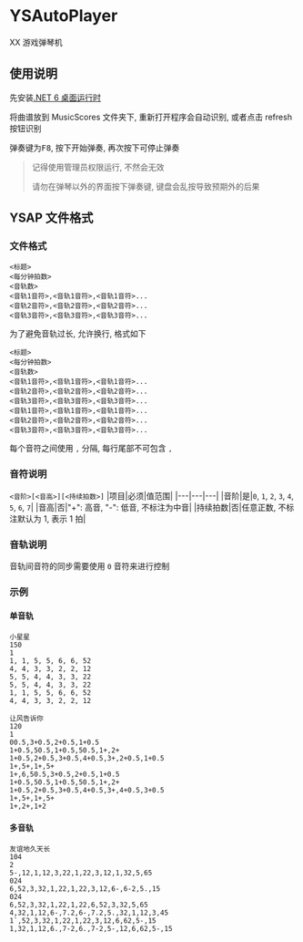 ﻿# YSAutoPlayer

XX 游戏弹琴机

## 使用说明

先安装[.NET 6 桌面运行时](https://dotnet.microsoft.com/en-us/download/dotnet/thank-you/runtime-desktop-6.0.7-windows-x64-installer)

将曲谱放到 MusicScores 文件夹下, 重新打开程序会自动识别, 或者点击 refresh 按钮识别

弹奏键为<kbd>F8</kbd>, 按下开始弹奏, 再次按下可停止弹奏

> 记得使用管理员权限运行, 不然会无效
>
> 请勿在弹琴以外的界面按下弹奏键, 键盘会乱按导致预期外的后果

## YSAP 文件格式

### 文件格式

```
<标题>
<每分钟拍数>
<音轨数>
<音轨1音符>,<音轨1音符>,<音轨1音符>...
<音轨2音符>,<音轨2音符>,<音轨2音符>...
<音轨3音符>,<音轨3音符>,<音轨3音符>...
```

为了避免音轨过长, 允许换行, 格式如下

```
<标题>
<每分钟拍数>
<音轨数>
<音轨1音符>,<音轨1音符>,<音轨1音符>...
<音轨2音符>,<音轨2音符>,<音轨2音符>...
<音轨3音符>,<音轨3音符>,<音轨3音符>...
<音轨1音符>,<音轨1音符>,<音轨1音符>...
<音轨2音符>,<音轨2音符>,<音轨2音符>...
<音轨3音符>,<音轨3音符>,<音轨3音符>...
```

每个音符之间使用 `,` 分隔, 每行尾部不可包含 `,`

### 音符说明

`<音阶>[<音高>][<持续拍数>]`
|项目|必须|值范围|
|---|---|---|
|音阶|是|`0`, `1`, `2`, `3`, `4`, `5`, `6`, `7`|
|音高|否|"+": 高音, "-": 低音, 不标注为中音|
|持续拍数|否|任意正数, 不标注默认为 1, 表示 1 拍|

### 音轨说明

音轨间音符的同步需要使用 `0` 音符来进行控制

### 示例

#### 单音轨

```
小星星
150
1
1, 1, 5, 5, 6, 6, 52
4, 4, 3, 3, 2, 2, 12
5, 5, 4, 4, 3, 3, 22
5, 5, 4, 4, 3, 3, 22
1, 1, 5, 5, 6, 6, 52
4, 4, 3, 3, 2, 2, 12
```

```
让风告诉你
120
1
00.5,3+0.5,2+0.5,1+0.5
1+0.5,50.5,1+0.5,50.5,1+,2+
1+0.5,2+0.5,3+0.5,4+0.5,3+,2+0.5,1+0.5
1+,5+,1+,5+
1+,6,50.5,3+0.5,2+0.5,1+0.5
1+0.5,50.5,1+0.5,50.5,1+,2+
1+0.5,2+0.5,3+0.5,4+0.5,3+,4+0.5,3+0.5
1+,5+,1+,5+
1+,2+,1+2
```

#### 多音轨

```
友谊地久天长
104
2
5-,12,1,12,3,22,1,22,3,12,1,32,5,65
024
6,52,3,32,1,22,1,22,3,12,6-,6-2,5.,15
024
6,52,3,32,1,22,1,22,6,52,3,32,5,65
4,32,1,12,6-,7.2,6-,7.2,5.,32,1,12,3,45
1`,52,3,32,1,22,1,22,3,12,6,62,5-,15
1,32,1,12,6.,7-2,6.,7-2,5-,12,6,62,5-,15
```
